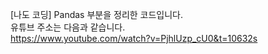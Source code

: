 [나도 코딩] Pandas 부분을 정리한 코드입니다.  
유튜브 주소는 다음과 같습니다.  
https://www.youtube.com/watch?v=PjhlUzp_cU0&t=10632s  
